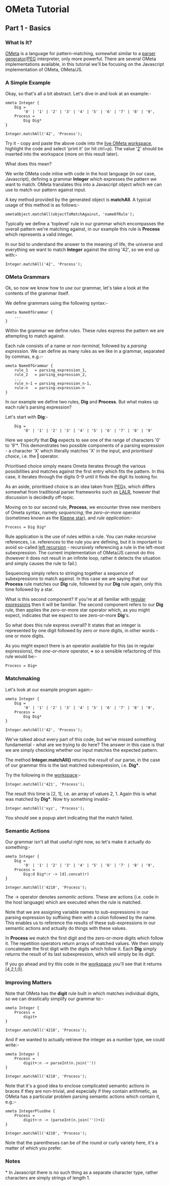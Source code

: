 <link href="http://kevinburke.bitbucket.org/markdowncss/markdown.css" rel="stylesheet"></link>

OMeta Tutorial
==============

Part 1 - Basics
---------------

### What Is It? ###

[OMeta][0] is a language for pattern-matching, somewhat similar to a
[parser generator][1]/[PEG][2] interpreter, only more powerful. There are several OMeta
implementations available, in this tutorial we'll be focusing on the Javascript implementation
of OMeta, OMeta/JS.

### A Simple Example ###

Okay, so that's all a bit abstract. Let's dive in and look at an example:-

    ometa Integer {
        Dig =
            '0' | '1' | '2' | '3' | '4' | '5' | '6' | '7' | '8' | '9',
        Process =
            Dig Dig*
    }

    Integer.matchAll('42', 'Process');

Try it - copy and paste the above code into the [live OMeta workspace][3], highlight the code
and select 'print it' (or hit ctrl+p). The value '[2]' should be inserted into the workspace
(more on this result later).

What does this mean?

We write OMeta code inline with code in the host language (in our case, Javascript), defining a
grammar __Integer__ which expresses the pattern we want to match. OMeta translates this into a
Javascript object which we can use to match our pattern against input.

A key method provided by the generated object is __matchAll__. A typical usage of this method
is as follows:-

    ometaObject.matchAll(objectToMatchAgainst, 'nameOfRule');

Typically we define a 'toplevel' rule in our grammar which encompasses the overall pattern
we're matching against, in our example this rule is __Process__ which represents a valid
integer.

In our bid to understand the answer to the meaning of life, the universe and everything we
want to match __Integer__ against the string '42', so we end up with:-

    Integer.matchAll('42', 'Process');

### OMeta Grammars ###

Ok, so now we know how to *use* our grammar, let's take a look at the contents of the grammar
itself.

We define grammars using the following syntax:-

    ometa NameOfGrammar {
        ...
    }

Within the grammar we define *rules*. These rules express the pattern we are attempting to
match against.

Each rule consists of a name or *non-terminal*, followed by a *parsing expression*. We can
define as many rules as we like in a grammar, separated by commas, e.g.:-

    ometa NameOfGrammar {
        rule_1   = parsing_expression_1,
        rule_2   = parsing_expression_2,
        ...
        rule_n-1 = parsing_expression_n-1,
        rule-n   = parsing-expression-n
    }

In our example we define two rules, __Dig__ and __Process__. But what makes up each rule's
parsing expression?

Let's start with __Dig__:-

        Dig =
            '0' | '1' | '2' | '3' | '4' | '5' | '6' | '7' | '8' | '9'

Here we specify that __Dig__ expects to see one of the range of characters '0' to '9'\*. This
demonstrates two possible components of a parsing expression - a character 'X' which literally
matches 'X' in the input, and *prioritised choice*, i.e. the __|__ operator.

Prioritised choice simply means Ometa iterates through the various possibilities and matches
against the first entry which fits the pattern. In this case, it iterates through the digits
0-9 until it finds the digit its looking for.

As an aside, prioritised choice is an idea taken from [PEG][2]s, which differs somewhat from
traditional parser frameworks such as [LALR][4], however that discussion is decidedly
off-topic.

Moving on to our second rule, __Process__, we encounter three new members of Ometa syntax,
namely *sequencing*, the *zero-or-more* operator (sometimes known as the [Kleene star][5]), and
*rule application*:-

    Process = Dig Dig*

Rule application is the use of rules within a rule. You can make *recursive* references,
i.e. references to the rule you are defining, but it is important to avoid so-called
[left recursion][6] - recursively referencing a rule in the left-most subexpression. The
current implementation of OMeta/JS cannot do this (however it does not result in an infinite
loop, rather it detects the situation and simply causes the rule to fail.)

Sequencing simply refers to stringing together a sequence of subexpressions to match against. In this
case we are saying that our __Process__ rule matches our __Dig__ rule, followed by our __Dig__
rule again, only this time followed by a star.

What is this second component? If you're at all familiar with [regular expressions][7] then it
will be familiar. The second component refers to our __Dig__ rule, then applies the
zero-or-more star operator which, as you might expect, indicates that we expect to see
zero-or-more __Dig__'s.

So what does this rule express overall? It states that an integer is represented by one digit
followed by zero or more digits, in other words - one or more digits.

As you might expect there is an operator available for this (as in regular expressions), the
*one-or-more* operator, __+__ so a sensible refactoring of this rule would be:-

    Process = Dig+

### Matchmaking ###

Let's look at our example program again:-

    ometa Integer {
        Dig =
            '0' | '1' | '2' | '3' | '4' | '5' | '6' | '7' | '8' | '9',    
        Process =
            Dig Dig*
    }

    Integer.matchAll('42', 'Process');

We've talked about every part of this code, but we've missed something fundamental - what are
we trying to do here? The answer in this case is that we are simply checking whether our input
matches the expected pattern.

The method __Integer.matchAll()__ returns the *result* of our parse, in the case of our grammar
this is the last matched subexpression, i.e. __Dig*__.

Try the following in the [workspace][3]:-

    Integer.matchAll('421', 'Process');

The result this time is [2, 1], i.e. an array of values 2, 1. Again this is what was matched by
__Dig*__. Now try something invalid:-

    Integer.matchAll('xyz', 'Process');

You should see a popup alert indicating that the match failed.

### Semantic Actions ###

Our grammar isn't all that useful right now, so let's make it actually do something:-

    ometa Integer {
        Dig =
            '0' | '1' | '2' | '3' | '4' | '5' | '6' | '7' | '8' | '9',    
        Process =
            Dig:d Dig*:r -> [d].concat(r)
    }

    Integer.matchAll('4210', 'Process');

The -> operator denotes *semantic actions*. These are actions (i.e. code in the host language)
which are executed when the rule is matched.

Note that we are assigning variable names to sub-expressions in our parsing expression by
suffixing them with a colon followed by the name. This enables us to reference the results of
these sub-expressions in our semantic actions and actually do things with these values.

In __Process__ we match the first digit and the zero-or-more digits which follow it. The
repetition operators return arrays of matched values. We then simply concatenate the first
digit with the digits which follow it. Each __Dig__ simply returns the result of its last
subexpression, which will simply be its digit.

If you go ahead and try this code in the [workspace][3] you'll see that it returns [4,2,1,0].

### Improving Matters ###

Note that OMeta has the __digit__ rule built in which matches individual digits, so we can
drastically simplify our grammar to:-

    ometa Integer {
        Process =
            digit+
    }

    Integer.matchAll('4210', 'Process');

And if we wanted to actually retrieve the integer as a number type, we could write:-

    ometa Integer {
        Process =
            digit+:n -> parseInt(n.join(''))
    }

    Integer.matchAll('4210', 'Process');

Note that it's a good idea to enclose complicated semantic actions in braces if they are
non-trivial, and especially if they contain arithmetic, as OMeta has a particular problem
parsing semantic actions which contain it, e.g.:-

    ometa IntegerPlusOne {
        Process =
            digit+:n -> (parseInt(n.join(''))+1)
    }

    Integer.matchAll('4210', 'Process');

Note that the parentheses can be of the round or curly variety here, it's a matter of which you
prefer.

### Notes ###

\* In Javascript there is no such thing as a separate character type, rather characters are
simply strings of length 1.

[0]:http://tinlizzie.org/ometa/
[1]:http://en.wikipedia.org/wiki/Parser_generator
[2]:http://en.wikipedia.org/wiki/Parsing_expression_grammar
[3]:http://www.tinlizzie.org/ometa-js/#foobarbaz
[4]:http://en.wikipedia.org/wiki/LALR
[5]:http://en.wikipedia.org/wiki/Kleene_star
[6]:http://en.wikipedia.org/wiki/Left_recursion
[7]:http://en.wikipedia.org/wiki/Regular_expressions
